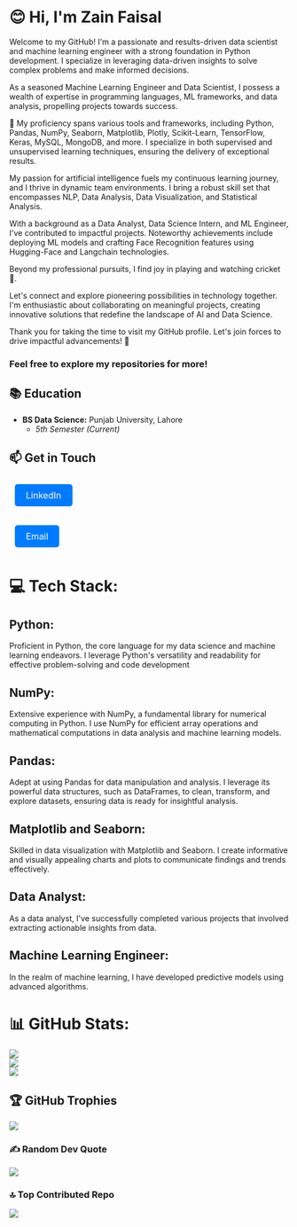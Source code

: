 <!DOCTYPE html>
<html lang="en">
<head>
    <meta charset="UTF-8">
    <meta name="viewport" content="width=device-width, initial-scale=1.0">
</head>

<body>
<h1> 😊 Hi, I'm Zain Faisal</h1>
<p>Welcome to my GitHub! I'm a passionate and results-driven data scientist and machine learning engineer with a strong foundation in Python development. I specialize in leveraging data-driven insights to solve complex problems and make informed decisions.</p>

<p>As a seasoned Machine Learning Engineer and Data Scientist, I possess a wealth of expertise in programming languages, ML frameworks, and data analysis, propelling projects towards success.</p>

<p>🚀 My proficiency spans various tools and frameworks, including Python, Pandas, NumPy, Seaborn, Matplotlib, Plotly, Scikit-Learn, TensorFlow, Keras, MySQL, MongoDB, and more. I specialize in both supervised and unsupervised learning techniques, ensuring the delivery of exceptional results.</p>

<p>
My passion for artificial intelligence fuels my continuous learning journey, and I thrive in dynamic team environments. I bring a robust skill set that encompasses NLP, Data Analysis, Data Visualization, and Statistical Analysis.
</p>

<p>
With a background as a Data Analyst, Data Science Intern, and ML Engineer, I've contributed to impactful projects. Noteworthy achievements include deploying ML models and crafting Face Recognition features using Hugging-Face and Langchain technologies.
</p>

<p>
Beyond my professional pursuits, I find joy in playing and watching cricket 🏏.
</p>

<p>
Let's connect and explore pioneering possibilities in technology together. I'm enthusiastic about collaborating on meaningful projects, creating innovative solutions that redefine the landscape of AI and Data Science.
</p>

<p>
Thank you for taking the time to visit my GitHub profile. Let's join forces to drive impactful advancements! 🤝
</p>


### **Feel free to explore my repositories for more!**
</body>
</html>



## 📚 Education

- **BS Data Science:** Punjab University, Lahore
  - _5th Semester (Current)_
  

## 📫 Get in Touch


<a href="www.linkedin.com/in/zain-faisal-593b05239"
style="display: inline-block; margin: 10px; padding: 10px 20px; font-size: 16px;
text-decoration: none; color: #fff; background-color: #007BFF;
border-radius: 5px; transition: background-color 0.3s ease;"
onmouseover="this.style.backgroundColor='#0056b3'"
onmouseout="this.style.backgroundColor='#007BFF'">
LinkedIn
</a>

<a href="mailto:zainfaisal280@gmail.com"
style="display: inline-block; margin: 10px; padding: 10px 20px; font-size: 16px;
text-decoration: none; color: #fff; background-color: #007BFF;
border-radius: 5px; transition: background-color 0.3s ease;"
onmouseover="this.style.backgroundColor='#0056b3'"
onmouseout="this.style.backgroundColor='#007BFF'">
Email
</a>

# 💻 Tech Stack:

## **Python:**

Proficient in Python, the core language for my data science and machine learning endeavors. I leverage Python's versatility and readability for effective problem-solving and code development

## **NumPy:**

Extensive experience with NumPy, a fundamental library for numerical computing in Python. I use NumPy for efficient array operations and mathematical computations in data analysis and machine learning models.

## **Pandas:**

Adept at using Pandas for data manipulation and analysis. I leverage its powerful data structures, such as DataFrames, to clean, transform, and explore datasets, ensuring data is ready for insightful analysis.

## **Matplotlib and Seaborn:**

Skilled in data visualization with Matplotlib and Seaborn. I create informative and visually appealing charts and plots to communicate findings and trends effectively.

## **Data Analyst:**

As a data analyst, I've successfully completed various projects that involved extracting actionable insights from data.

## **Machine Learning Engineer:**

In the realm of machine learning, I have developed predictive models using advanced algorithms.


# 📊 GitHub Stats:
![](https://github-readme-stats.vercel.app/api?username=Zain-007-69&theme=vue-dark&hide_border=false&include_all_commits=true&count_private=true)<br/>
![](https://github-readme-streak-stats.herokuapp.com/?user=Zain-007-69&theme=vue-dark&hide_border=false)<br/>
![](https://github-readme-stats.vercel.app/api/top-langs/?username=Zain-007-69&theme=vue-dark&hide_border=false&include_all_commits=true&count_private=true&layout=compact)


## 🏆 GitHub Trophies
![](https://github-profile-trophy.vercel.app/?username=Zain-007-69&theme=radical&no-frame=false&no-bg=false&margin-w=4)


### ✍️ Random Dev Quote
![](https://quotes-github-readme.vercel.app/api?type=horizontal&theme=radical)


### 🔝 Top Contributed Repo
![](https://github-contributor-stats.vercel.app/api?username=Zain-007-69&limit=5&theme=dark&combine_all_yearly_contributions=true)